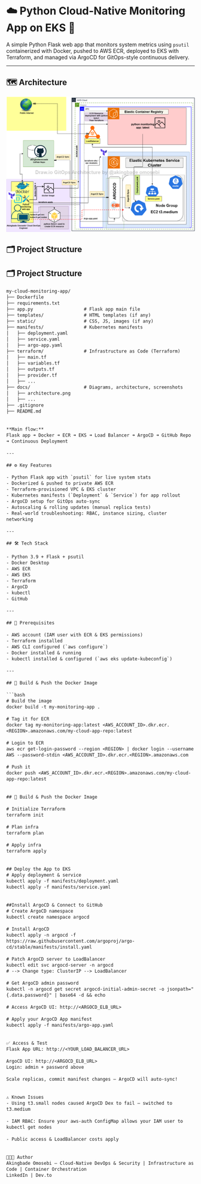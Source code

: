 # ☁️ Python Cloud-Native Monitoring App on EKS 🚀

A simple Python Flask web app that monitors system metrics using `psutil` containerized with Docker, pushed to AWS ECR, deployed to EKS with Terraform, and managed via ArgoCD for GitOps-style continuous delivery.

---

## 🗺️ Architecture

![Architecture Diagram](./architecture/diagram.png)

## 🗂️ Project Structure

## 🗂️ Project Structure

```plaintext
my-cloud-monitoring-app/
├── Dockerfile
├── requirements.txt
├── app.py                   # Flask app main file
├── templates/               # HTML templates (if any)
├── static/                  # CSS, JS, images (if any)
├── manifests/               # Kubernetes manifests
│   ├── deployment.yaml
│   ├── service.yaml
│   ├── argo-app.yaml
├── terraform/               # Infrastructure as Code (Terraform)
│   ├── main.tf
│   ├── variables.tf
│   ├── outputs.tf
│   ├── provider.tf
│   ├── ...
├── docs/                    # Diagrams, architecture, screenshots
│   ├── architecture.png
│   ├── ...
├── .gitignore
├── README.md


**Main flow:**  
Flask app ➜ Docker ➜ ECR ➜ EKS ➜ Load Balancer ➜ ArgoCD ➜ GitHub Repo ➜ Continuous Deployment

---

## ⚙️ Key Features

- Python Flask app with `psutil` for live system stats
- Dockerized & pushed to private AWS ECR
- Terraform-provisioned VPC & EKS cluster
- Kubernetes manifests (`Deployment` & `Service`) for app rollout
- ArgoCD setup for GitOps auto-sync
- Autoscaling & rolling updates (manual replica tests)
- Real-world troubleshooting: RBAC, instance sizing, cluster networking

---

## 🛠️ Tech Stack

- Python 3.9 + Flask + psutil
- Docker Desktop
- AWS ECR
- AWS EKS
- Terraform
- ArgoCD
- kubectl
- GitHub

---

## 📌 Prerequisites

- AWS account (IAM user with ECR & EKS permissions)
- Terraform installed
- AWS CLI configured (`aws configure`)
- Docker installed & running
- kubectl installed & configured (`aws eks update-kubeconfig`)

---

## 🚢 Build & Push the Docker Image

```bash
# Build the image
docker build -t my-monitoring-app .

# Tag it for ECR
docker tag my-monitoring-app:latest <AWS_ACCOUNT_ID>.dkr.ecr.<REGION>.amazonaws.com/my-cloud-app-repo:latest

# Login to ECR
aws ecr get-login-password --region <REGION> | docker login --username AWS --password-stdin <AWS_ACCOUNT_ID>.dkr.ecr.<REGION>.amazonaws.com

# Push it
docker push <AWS_ACCOUNT_ID>.dkr.ecr.<REGION>.amazonaws.com/my-cloud-app-repo:latest


## 🚢 Build & Push the Docker Image

# Initialize Terraform
terraform init

# Plan infra
terraform plan

# Apply infra
terraform apply


## Deploy the App to EKS
# Apply deployment & service
kubectl apply -f manifests/deployment.yaml
kubectl apply -f manifests/service.yaml


##Install ArgoCD & Connect to GitHub
# Create ArgoCD namespace
kubectl create namespace argocd

# Install ArgoCD
kubectl apply -n argocd -f https://raw.githubusercontent.com/argoproj/argo-cd/stable/manifests/install.yaml

# Patch ArgoCD server to LoadBalancer
kubectl edit svc argocd-server -n argocd
# --> Change type: ClusterIP --> LoadBalancer

# Get ArgoCD admin password
kubectl -n argocd get secret argocd-initial-admin-secret -o jsonpath="{.data.password}" | base64 -d && echo

# Access ArgoCD UI: http://<ARGOCD_ELB_URL>

# Apply your ArgoCD App manifest
kubectl apply -f manifests/argo-app.yaml


✅ Access & Test
Flask App URL: http://<YOUR_LOAD_BALANCER_URL>

ArgoCD UI: http://<ARGOCD_ELB_URL>
Login: admin + password above

Scale replicas, commit manifest changes — ArgoCD will auto-sync!


⚠️ Known Issues
- Using t3.small nodes caused ArgoCD Dex to fail — switched to t3.medium

- IAM RBAC: Ensure your aws-auth ConfigMap allows your IAM user to kubectl get nodes

- Public access & LoadBalancer costs apply


👨🏽‍💻 Author
Akingbade Omosebi — Cloud-Native DevOps & Security | Infrastructure as Code | Container Orchestration
LinkedIn | Dev.to